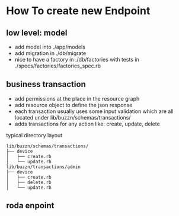 # How To create new Endpoint

## low level: model

* add model into ./app/models
* add migration in ./db/migrate
* nice to have a factory in ./db/factories with tests in ./specs/factories/factories_spec.rb

## business transaction

* add permissions at the place in the resource graph
* add resource object to define the json response
* each transaction usually uses some input validation which are all located under lib/buzzn/schemas/transactions/
* adds transactions for any action like: create, update, delete

typical directory layout
```
lib/buzzn/schemas/transactions/
├── device
│   ├── create.rb
│   └── update.rb
lib/buzzn/transactions/admin
├── device
│   ├── create.rb
│   ├── delete.rb
│   └── update.rb
```

## roda enpoint
